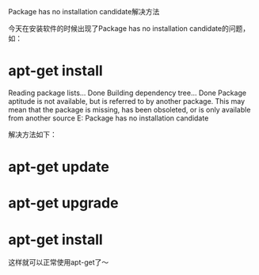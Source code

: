 Package has no installation candidate解决方法

今天在安装软件的时候出现了Package has no installation candidate的问题，如：
#  apt-get install <packagename>
Reading package lists... Done
Building dependency tree... Done
Package aptitude is not available, but is referred to by another package.
This may mean that the package is missing, has been obsoleted, or
is only available from another source
E: Package <packagename> has no installation candidate

解决方法如下：
# apt-get update
# apt-get upgrade
# apt-get install <packagename>
这样就可以正常使用apt-get了～
